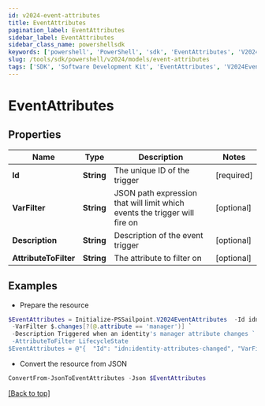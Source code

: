 ```yaml
---
id: v2024-event-attributes
title: EventAttributes
pagination_label: EventAttributes
sidebar_label: EventAttributes
sidebar_class_name: powershellsdk
keywords: ['powershell', 'PowerShell', 'sdk', 'EventAttributes', 'V2024EventAttributes'] 
slug: /tools/sdk/powershell/v2024/models/event-attributes
tags: ['SDK', 'Software Development Kit', 'EventAttributes', 'V2024EventAttributes']
---
```



# EventAttributes

## Properties

Name | Type | Description | Notes
------------ | ------------- | ------------- | -------------
**Id** | **String** | The unique ID of the trigger | [required]
**VarFilter** | **String** | JSON path expression that will limit which events the trigger will fire on | [optional] 
**Description** | **String** | Description of the event trigger | [optional] 
**AttributeToFilter** | **String** | The attribute to filter on | [optional] 

## Examples

- Prepare the resource
```powershell
$EventAttributes = Initialize-PSSailpoint.V2024EventAttributes  -Id idn:identity-attributes-changed `
 -VarFilter $.changes[?(@.attribute == 'manager')] `
 -Description Triggered when an identity's manager attribute changes `
 -AttributeToFilter LifecycleState
$EventAttributes = @"{  "Id": "idn:identity-attributes-changed", "VarFilter": "$.changes[?(@.attribute == 'manager')]", "Description": "Triggered when an identity's manager attribute changes", "AttributeToFilter": "LifecycleState" }"@
```

- Convert the resource from JSON
```powershell
ConvertFrom-JsonToEventAttributes -Json $EventAttributes
```


[[Back to top]](#) 


